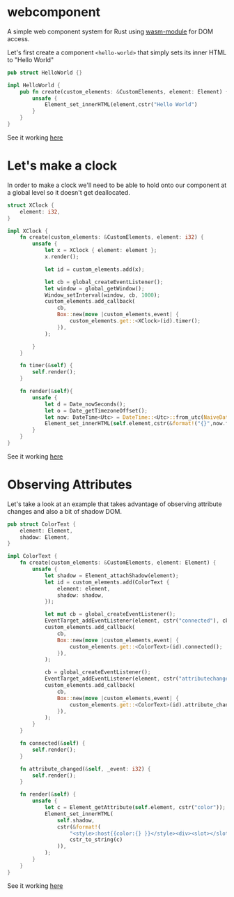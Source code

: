 # webcomponent
A simple web component system for Rust using [wasm-module](https://github.com/richardanaya/wasm-module) for DOM access.

Let's first create a component `<hello-world>` that simply sets its inner HTML to "Hello World"

```rust
pub struct HelloWorld {}

impl HelloWorld {
    pub fn create(custom_elements: &CustomElements, element: Element) {
        unsafe {
            Element_set_innerHTML(element,cstr("Hello World")
        }
    }
}
```

See it working [here](https://richardanaya.github.io/webcomponent/examples/helloworld/)



# Let's make a clock

In order to make a clock we'll need to be able to hold onto our component at a global level so it doesn't get deallocated.

```rust
struct XClock {
    element: i32,
}

impl XClock {
    fn create(custom_elements: &CustomElements, element: i32) {
        unsafe {
            let x = XClock { element: element };
            x.render();

            let id = custom_elements.add(x);

            let cb = global_createEventListener();
            let window = global_getWindow();
            Window_setInterval(window, cb, 1000);
            custom_elements.add_callback(
                cb,
                Box::new(move |custom_elements,event| {
                    custom_elements.get::<XClock>(id).timer();
                }),
            );

        }
    }

    fn timer(&self) {
        self.render();
    }

    fn render(&self){
        unsafe {
            let d = Date_nowSeconds();
            let o = Date_getTimezoneOffset();
            let now: DateTime<Utc> = DateTime::<Utc>::from_utc(NaiveDateTime::from_timestamp((d-(o*60)) as i64, 0), Utc);
            Element_set_innerHTML(self.element,cstr(&format!("{}",now.format("%I:%M:%S %p"))));
        }
    }
}
```

See it working [here](https://richardanaya.github.io/webcomponent/examples/xclock/)

# Observing Attributes

Let's take a look at an example that takes advantage of observing attribute changes and also a bit of shadow DOM.

```rust
pub struct ColorText {
    element: Element,
    shadow: Element,
}

impl ColorText {
    fn create(custom_elements: &CustomElements, element: Element) {
        unsafe {
            let shadow = Element_attachShadow(element);
            let id = custom_elements.add(ColorText {
                element: element,
                shadow: shadow,
            });

            let mut cb = global_createEventListener();
            EventTarget_addEventListener(element, cstr("connected"), cb);
            custom_elements.add_callback(
                cb,
                Box::new(move |custom_elements,event| {
                    custom_elements.get::<ColorText>(id).connected();
                }),
            );

            cb = global_createEventListener();
            EventTarget_addEventListener(element, cstr("attributechanged"), cb);
            custom_elements.add_callback(
                cb,
                Box::new(move |custom_elements,event| {
                    custom_elements.get::<ColorText>(id).attribute_changed(event);
                }),
            );
        }
    }

    fn connected(&self) {
        self.render();
    }

    fn attribute_changed(&self, _event: i32) {
        self.render();
    }

    fn render(&self) {
        unsafe {
            let c = Element_getAttribute(self.element, cstr("color"));
            Element_set_innerHTML(
                self.shadow,
                cstr(&format!(
                    "<style>:host{{color:{} }}</style><div><slot></slot></div>",
                    cstr_to_string(c)
                )),
            );
        }
    }
}
```

See it working [here](https://richardanaya.github.io/webcomponent/examples/colortext/)
